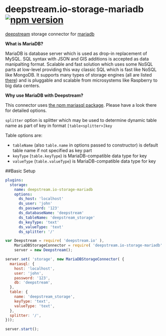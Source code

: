 # deepstream.io-storage-mariadb [![npm version](https://badge.fury.io/js/deepstream.io-storage-mariadb.svg)](https://badge.fury.io/js/deepstream.io-storage-mariadb)

[deepstream](http://deepstream.io) storage connector for [mariadb](https://mariadb.org/)

**What is MariaDB?**

MariaDB is database server which is used as drop-in replacement of MySQL. SQL syntax with JSON and GIS additions is accepted as data manipalting format. Scalable and fast solution which uses some NoSQL parts at low-level providing this way classic SQL which is fast like NoSQL like MongoDB. It supports many types of storage engines (all are listed [there](https://mariadb.com/kb/en/mariadb/storage-engines/)) and is pluggable and scalable from microsystems like Raspberry to big data centers.

**Why use MariaDB with Deepstream?**



This connector uses [the npm mariasql package](https://www.npmjs.com/package/mariasql). Please have a look there for detailed options.

`splitter` option is splitter which may be used to determine dynamic table name as part of key in format `[table<splitter>]key`

Table options are:

* `tableName` (also `table.name` in options passed to constructor) is default table name if not specified as key part
* `keyType` (`table.keyType`) is MariaDB-compatible data type for key
* `valueType` (`table.valueType`) is MariaDB-compatible data type for key

##Basic Setup
```yaml
plugins:
  storage:
    name: deepstream.io-storage-mariadb
    options:
      ds_host: 'localhost'
      ds_user: 'john'
      ds_password: '123'
      ds_databaseName: 'deepstream'
      ds_tableName: 'deepstream_storage'
      ds_keyType: 'text'
      ds_valueType: 'text'
      ds_splitter: '/'
```

```javascript
var Deepstream = require( 'deepstream.io' ),
    MariaDBStorageConnector = require( 'deepstream.io-storage-mariadb' ),
    server = new Deepstream();

server.set( 'storage', new MariaDBStorageConnector( {
  mariasql: {
    host: 'localhost',
    user: 'john',
    password: '123',
    db: 'deepstream',
  },
  table: {
    name: 'deepstream_storage',
    keyType: 'text',
    valueType: 'text',
  },
  splitter: '/',
}));

server.start();
```
